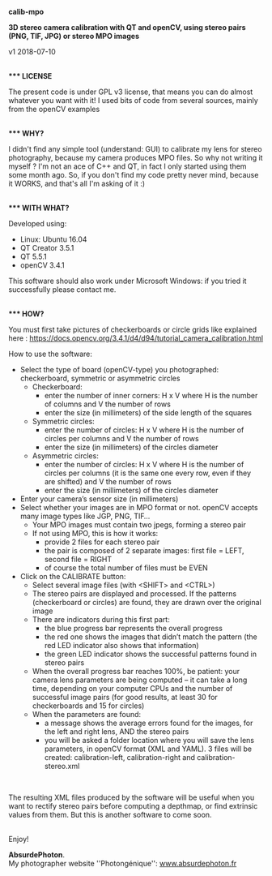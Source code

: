 <b>calib-mpo</b>
<br/>

<b>3D stereo camera calibration with QT and openCV, using stereo pairs (PNG, TIF, JPG) or stereo MPO images</b>
<br/>

v1 2018-07-10
<br/>
<br/>

<b>*** LICENSE</b>
<br/>

The present code is under GPL v3 license, that means you can do almost whatever you want
with it!
I used bits of code from several sources, mainly from the openCV examples
<br/>
<br/>

<b>*** WHY?</b>
<br/>

I didn't find any simple tool (understand: GUI) to calibrate my lens for stereo photography, because my camera produces MPO files. So why not writing it myself ?
I'm not an ace of C++ and QT, in fact I only started using them some month ago. So, if you don't find my code pretty never mind, because it WORKS, and that's all I'm asking of it :)
<br/>
<br/>

<b>*** WITH WHAT?</b>
<br/>

Developed using:
<ul>
	<li/>
Linux: Ubuntu
	16.04
	<li/>
QT Creator
	3.5.1
	<li/>
QT 5.5.1
	<li/>
openCV 3.4.1
</ul>

This software should also work under Microsoft Windows: if you tried it successfully please contact me.
<br/>
<br/>

<b>*** HOW?</b>
<br/>

 You must first take pictures of checkerboards or circle grids like explained here : https://docs.opencv.org/3.4.1/d4/d94/tutorial_camera_calibration.html
<br/>

How to use the software:
<ul>
	<li/>
Select the type of board (openCV-type) you photographed: checkerboard, symmetric or asymmetric circles
	<ul>
		<li/>
Checkerboard:
		<ul>
			<li/>
enter the number of inner corners: H x V where H  is the number of columns	and V the number of rows
			<li/>
enter the size (in millimeters) of the side length of the squares
		</ul>
		<li/>
Symmetric circles:
		<ul>
			<li/>
enter the number of circles: H x V where H  is the number of circles per columns and V the number of rows
			<li/>
enter the size (in millimeters) of the circles diameter
		</ul>
		<li/>
Asymmetric circles:
		<ul>
			<li/>
enter the number of circles: H x V where H  is the number of circles per columns (it is the same one every row, even if they are shifted) and V the number of rows
			<li/>
enter the size (in millimeters) of the circles diameter
		</ul>
	</ul>
	<li/>
Enter your camera’s sensor size (in millimeters)
	<li/>
Select whether your images are in MPO format or not. openCV accepts many image types like JGP, PNG, TIF…
	<ul>
		<li/>
Your MPO images must contain two jpegs, forming a stereo pair
		<li/>
If not using MPO, this is how it works:
		<ul>
			<li/>
provide 2 files for each stereo pair
			<li/>
the pair is composed of 2 separate images: first file = LEFT, second file = RIGHT
			<li/>
of course the total number of files must be EVEN
		</ul>
	</ul>
	<li/>
Click on the CALIBRATE button:
	<ul>
		<li/>
Select several image files (with  &lt;SHIFT&gt; and &lt;CTRL&gt;)
		<li/>
The stereo pairs are displayed and processed. If the patterns (checkerboard or circles) are found, they are drawn over the original image
		<li/>
 There are indicators during this first part: 
		<ul>
			<li/>
the blue progress bar represents the overall progress
			<li/>
the red one shows the images that didn’t match the pattern (the red LED indicator also shows that information)
			<li/>
the green LED indicator shows the successful patterns found in stereo pairs
		</ul>
		<li/>
When the overall progress bar reaches 100%, be patient: your camera lens parameters are being computed – it can take a long time, depending on your computer CPUs and the number of successful image pairs (for good results, at least 30 for checkerboards and 15 for circles)
		<li/>
When the parameters are found:
		<ul>
			<li/>
a message shows the average errors found for the images, for the left and right lens, AND the stereo pairs
			<li/>
you will be asked a folder location where you will save the lens parameters, in openCV format (XML and YAML). 3 files will be created: calibration-left, calibration-right and calibration-stereo.xml
		</ul>
	</ul>
</ul>
<br/>

The resulting XML files produced by the software will be useful when you want to rectify stereo pairs before computing a depthmap, or find extrinsic values from them. But this is another software to come soon.
<br/>
<br/>

Enjoy!
<br/>

<b>AbsurdePhoton</b>.
<br/>
My photographer website ''Photongénique'': www.absurdephoton.fr
